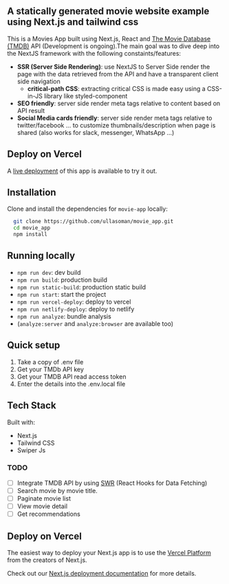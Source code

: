 

## A statically generated movie website example using Next.js and tailwind css

This is a Movies App built using Next.js, React and [The Movie Database (TMDB)](https://www.themoviedb.org/) API (Development is ongoing).The main goal was to dive deep into the NextJS framework with the following constaints/features:

- **SSR (Server Side Rendering)**: use NextJS to Server Side render the page with the data retrieved from the API and have a transparent client side navigation
  - **critical-path CSS**: extracting critical CSS is made easy using a CSS-in-JS library like styled-component
- **SEO friendly**: server side render meta tags relative to content based on API result
- **Social Media cards friendly**: server side render meta tags relative to twitter/facebook ... to customize thumbnails/description when page is shared (also works for slack, messenger, WhatsApp ...)

## Deploy on Vercel

A [live deployment](https://movie-app-five-blond.vercel.app/) of this app is available to try it out.

## Installation 

Clone and install the dependencies for `movie-app` locally:

```bash 
  git clone https://github.com/ullasoman/movie_app.git
  cd movie_app 
  npm install
```
## Running locally

* `npm run dev`: dev build
* `npm run build`: production build
* `npm run static-build`: production static build
* `npm run start`: start the project
* `npm run vercel-deploy`: deploy to vercel
* `npm run netlify-deploy`: deploy to netlify 
* `npm run analyze`: bundle analysis 
* (`analyze:server` and `analyze:browser` are available too)

## Quick setup

1. Take a copy of .env file
2. Get your TMDb API key
3. Get your TMDB API read access token
4. Enter the details into the .env.local file

## Tech Stack

Built with:

* Next.js
* Tailwind CSS
* Swiper Js

### TODO

- [ ] Integrate TMDB API by using [SWR](https://swr.vercel.app/) (React Hooks for Data Fetching)
- [ ] Search movie by movie title.
- [ ] Paginate movie list
- [ ] View movie detail
- [ ] Get recommendations

## Deploy on Vercel

The easiest way to deploy your Next.js app is to use the [Vercel Platform](https://vercel.com/new?utm_medium=default-template&filter=next.js&utm_source=create-next-app&utm_campaign=create-next-app-readme) from the creators of Next.js.

Check out our [Next.js deployment documentation](https://nextjs.org/docs/deployment) for more details.
